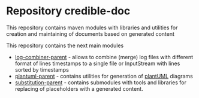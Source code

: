 # Repository credible-doc
This repository contains maven modules with libraries and utilities for creation and maintaining of documents based on generated content

This repository contains the next main modules
* [log-combiner-parent](log-combiner/README.md) - allows to combine (merge) log files
with different format of lines timestamps to a single file or InputStream with lines sorted by timestamps
* [plantuml-parent](plantuml/README.md) - contains utilities for generation of [plantUML](http://plantuml.com) diagrams
* [substitution-parent](substitution/README.md) - contains submodules with tools and libraries for replacing
of placeholders with a generated content.